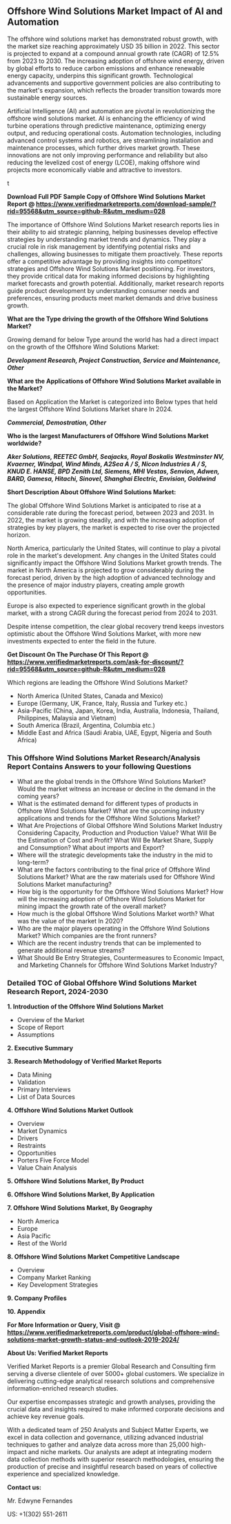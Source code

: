 <h2>Offshore Wind Solutions Market Impact of AI and Automation</h2><p>The offshore wind solutions market has demonstrated robust growth, with the market size reaching approximately USD 35 billion in 2022. This sector is projected to expand at a compound annual growth rate (CAGR) of 12.5% from 2023 to 2030. The increasing adoption of offshore wind energy, driven by global efforts to reduce carbon emissions and enhance renewable energy capacity, underpins this significant growth. Technological advancements and supportive government policies are also contributing to the market's expansion, which reflects the broader transition towards more sustainable energy sources.</p><p>Artificial Intelligence (AI) and automation are pivotal in revolutionizing the offshore wind solutions market. AI is enhancing the efficiency of wind turbine operations through predictive maintenance, optimizing energy output, and reducing operational costs. Automation technologies, including advanced control systems and robotics, are streamlining installation and maintenance processes, which further drives market growth. These innovations are not only improving performance and reliability but also reducing the levelized cost of energy (LCOE), making offshore wind projects more economically viable and attractive to investors.</p>t</p><p id="" class=""><strong>Download Full PDF Sample Copy of Offshore Wind Solutions Market Report @ <a href="https://www.verifiedmarketreports.com/download-sample/?rid=95568&utm_source=github-R&utm_medium=028" target="_blank">https://www.verifiedmarketreports.com/download-sample/?rid=95568&utm_source=github-R&utm_medium=028</a></strong></p><p>The importance of&nbsp;Offshore Wind Solutions Market research reports lies in their ability to aid strategic planning, helping businesses develop effective strategies by understanding market trends and dynamics. They play a crucial role in risk management by identifying potential risks and challenges, allowing businesses to mitigate them proactively. These reports offer a competitive advantage by providing insights into competitors' strategies and Offshore Wind Solutions Market positioning. For investors, they provide critical data for making informed decisions by highlighting market forecasts and growth potential. Additionally, market research reports guide product development by understanding consumer needs and preferences, ensuring products meet market demands and drive business growth.</p><p><strong>What are the&nbsp;Type driving the growth of the Offshore Wind Solutions Market?</strong></p><p id="" class="">Growing demand for below Type around the world has had a direct impact on the growth of the Offshore Wind Solutions Market:</p><em><strong>Development Research, Project Construction, Service and Maintenance, Other</strong></em></p><strong>What are the&nbsp;Applications&nbsp;of Offshore Wind Solutions Market available in the Market?</strong></p><p id="" class="">Based on Application the Market is categorized into Below types that held the largest Offshore Wind Solutions Market share In 2024.</p><em><strong>Commercial, Demostration, Other</strong></em></p><strong>Who is the largest Manufacturers of Offshore Wind Solutions Market worldwide?</strong></p><p><em><strong>Aker Solutions, REETEC GmbH, Seajacks, Royal Boskalis Westminster NV, Kvaerner, Windpal, Wind Minds, A2Sea A / S, Nicon Industries A / S, KNUD E. HANSE, BPD Zenith Ltd, Siemens, MHI Vestas, Senvion, Adwen, BARD, Gamesa, Hitachi, Sinovel, Shanghai Electric, Envision, Goldwind</strong></em></p><p id="" class=""><strong>Short Description About Offshore Wind Solutions Market:</strong></p><p>The global Offshore Wind Solutions Market is anticipated to rise at a considerable rate during the forecast period, between 2023 and 2031. In 2022, the market is growing steadily, and with the increasing adoption of strategies by key players, the market is expected to rise over the projected horizon.</p><p>North America, particularly the United States, will continue to play a pivotal role in the market's development. Any changes in the United States could significantly impact the Offshore Wind Solutions Market growth trends. The market in North America is projected to grow considerably during the forecast period, driven by the high adoption of advanced technology and the presence of major industry players, creating ample growth opportunities.</p><p>Europe is also expected to experience significant growth in the global market, with a strong CAGR during the forecast period from 2024 to 2031.</p><p>Despite intense competition, the clear global recovery trend keeps investors optimistic about the Offshore Wind Solutions Market, with more new investments expected to enter the field in the future.</p><p id="" class=""><strong>Get Discount On The Purchase Of This Report @ <a href="https://www.verifiedmarketreports.com/ask-for-discount/?rid=95568&utm_source=github-R&utm_medium=028" target="_blank">https://www.verifiedmarketreports.com/ask-for-discount/?rid=95568&utm_source=github-R&utm_medium=028</a></strong></p>Which regions are leading the Offshore Wind Solutions Market?</p><ul><li>North America (United States, Canada and Mexico)</li><li>Europe (Germany, UK, France, Italy, Russia and Turkey etc.)</li><li>Asia-Pacific (China, Japan, Korea, India, Australia, Indonesia, Thailand, Philippines, Malaysia and Vietnam)</li><li>South America (Brazil, Argentina, Columbia etc.)</li><li>Middle East and Africa (Saudi Arabia, UAE, Egypt, Nigeria and South Africa)</li></ul><h3 id="" class="">This Offshore Wind Solutions Market Research/Analysis Report Contains Answers to your following Questions</h3><ul><li>What are the global trends in the Offshore Wind Solutions Market? Would the market witness an increase or decline in the demand in the coming years?</li><li>What is the estimated demand for different types of products in Offshore Wind Solutions Market? What are the upcoming industry applications and trends for the Offshore Wind Solutions Market?</li><li>What Are Projections of Global Offshore Wind Solutions Market Industry Considering Capacity, Production and Production Value? What Will Be the Estimation of Cost and Profit? What Will Be Market Share, Supply and Consumption? What about imports and Export?</li><li>Where will the strategic developments take the industry in the mid to long-term?</li><li>What are the factors contributing to the final price of Offshore Wind Solutions Market? What are the raw materials used for Offshore Wind Solutions Market manufacturing?</li><li>How big is the opportunity for the Offshore Wind Solutions Market? How will the increasing adoption of Offshore Wind Solutions Market for mining impact the growth rate of the overall market?</li><li>How much is the global Offshore Wind Solutions Market worth? What was the value of the market In 2020?</li><li>Who are the major players operating in the Offshore Wind Solutions Market? Which companies are the front runners?</li><li>Which are the recent industry trends that can be implemented to generate additional revenue streams?</li><li>What Should Be Entry Strategies, Countermeasures to Economic Impact, and Marketing Channels for Offshore Wind Solutions Market Industry?</li></ul><h3 id="" class="">Detailed TOC of Global Offshore Wind Solutions Market Research Report, 2024-2030</h3><p id="" class=""><strong>1. Introduction of the Offshore Wind Solutions Market</strong></p><ul><li>Overview of the Market</li><li>Scope of Report</li><li>Assumptions</li></ul><p id="" class=""><strong>2. Executive Summary</strong></p><p id="" class=""><strong>3. Research Methodology of Verified Market Reports</strong></p><ul><li>Data Mining</li><li>Validation</li><li>Primary Interviews</li><li>List of Data Sources</li></ul><p id="" class=""><strong>4. Offshore Wind Solutions Market Outlook</strong></p><ul><li>Overview</li><li>Market Dynamics</li><li>Drivers</li><li>Restraints</li><li>Opportunities</li><li>Porters Five Force Model</li><li>Value Chain Analysis</li></ul><p id="" class=""><strong>5. Offshore Wind Solutions Market, By Product</strong></p><p id="" class=""><strong>6. Offshore Wind Solutions Market, By Application</strong></p><p id="" class=""><strong>7. Offshore Wind Solutions Market, By Geography</strong></p><ul><li>North America</li><li>Europe</li><li>Asia Pacific</li><li>Rest of the World</li></ul><p id="" class=""><strong>8. Offshore Wind Solutions Market Competitive Landscape</strong></p><ul><li>Overview</li><li>Company Market Ranking</li><li>Key Development Strategies</li></ul><p id="" class=""><strong>9. Company Profiles</strong></p><p id="" class=""><strong>10. Appendix</strong></p><p id="" class=""><strong>For More Information or Query, Visit @ <a href="https://www.verifiedmarketreports.com/product/global-offshore-wind-solutions-market-growth-status-and-outlook-2019-2024/" target="_blank">https://www.verifiedmarketreports.com/product/global-offshore-wind-solutions-market-growth-status-and-outlook-2019-2024/</a></strong></p><p id="" class=""><strong>About Us: Verified Market Reports</strong></p><p id="" class="">Verified Market Reports is a premier Global Research and Consulting firm serving a diverse clientele of over 5000+ global customers. We specialize in delivering cutting-edge analytical research solutions and comprehensive information-enriched research studies.</p><p id="" class="">Our expertise encompasses strategic and growth analyses, providing the crucial data and insights required to make informed corporate decisions and achieve key revenue goals.</p><p id="" class="">With a dedicated team of 250 Analysts and Subject Matter Experts, we excel in data collection and governance, utilizing advanced industrial techniques to gather and analyze data across more than 25,000 high-impact and niche markets. Our analysts are adept at integrating modern data collection methods with superior research methodologies, ensuring the production of precise and insightful research based on years of collective experience and specialized knowledge.</p><p id="" class=""><strong>Contact us:</strong></p><p id="" class="">Mr. Edwyne Fernandes</p><p id="" class="">US: +1(302) 551-2611</p>
